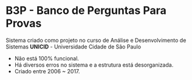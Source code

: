 # B3P - Banco de Perguntas Para Provas

Sistema criado como projeto no curso de Análise e Desenvolvimento de Sistemas
__UNICID__ - Universidade Cidade de São Paulo


* Não está 100% funcional.
* Há diversos erros no sistema e a estrutura está desorganizada.
* Criado entre 2006 ~ 2017.
